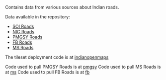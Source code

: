 Contains data from various sources about Indian roads.

Data available in the repository:
* [SOI Roads](https://github.com/ramSeraph/indian_roads/releases/tag/soi-roads)
* [NIC Roads](https://github.com/ramSeraph/indian_roads/releases/tag/nic-roads)
* [PMGSY Roads](https://github.com/ramSeraph/indian_roads/releases/tag/pmgsy-roads)
* [FB Roads](https://github.com/ramSeraph/indian_roads/releases/tag/fb-roads)
* [MS Roads](https://github.com/ramSeraph/indian_roads/releases/tag/ms-roads)

The tileset deployment code is at [indianopenmaps](https://github.com/ramSeraph/indianopenmaps)


Code used to pull PMGSY Roads is at [pmgsy](https://github.com/ramSeraph/opendata/tree/master/pmgsy)
Code used to pull MS Roads is at [ms](ms/)
Code used to pull FB Roads is at [fb](fb/)
